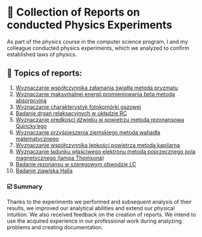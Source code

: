 # 🧪 Collection of Reports on conducted Physics Experiments
As part of the physics course in the computer science program,
I and my colleague conducted physics experiments, which we analyzed to confirm established laws of physics.

## 📑 Topics of reports:
1) [Wyznaczanie współczynnika załamania światła metodą pryzmatu](https://github.com/karlikp/Fizyka/blob/main/Source/01.Wyznaczanie_wspolczynnika_zalamania_swiatla_metoda_pryzmatu.pdf)
2) [Wyznaczanie maksymalnej energii promieniowania beta metodą absorpcyjną](https://github.com/karlikp/Fizyka/blob/main/Source/02.Wyznaczanie_maksymalnej_energii_promieniowania_beta_metoda_absorpcyjna.pdf)
3) [Wyznaczanie charakterystyk fotokomórki gazowej](https://github.com/karlikp/Fizyka/blob/main/Source/03.Wyznaczanie_charakterystyk_fotokomorki_gazowej.pdf)
4) [Badanie drgań relaksacyjnych w układzie RC](https://github.com/karlikp/Fizyka/blob/main/Source/04.Badanie_drgan_relaksacyjnych_w_ukladzie_RC.pdf)
5) [Wyznaczanie prędkości dźwięku w powietrzu metodą rezonansową Quincky’ego](https://github.com/karlikp/Fizyka/blob/main/Source/05.Wyznaczanie_predkosci_dzwieku_w_powietrzu_metoda_rezonansowa_Quincky%E2%80%99ego.pdf)
6) [Wyznaczanie przyśpieszenia ziemskiego metodą wahadła matematycznego](https://github.com/karlikp/Fizyka/blob/main/Source/06.Wyznaczanie_przyspieszenia_ziemskiego_metoda_wahadla_matematycznego.pdf)
7) [Wyznaczanie współczynnika lepkości powietrza metodą kapilarną](https://github.com/karlikp/Fizyka/blob/main/Source/07.Wyznaczanie_wspolczynnika_lepkosci_powietrza_metoda_kapilarna.pdf)
8) [Wyznaczanie ładunku właściwego elektronu metodą poprzecznego pola magnetycznego (lampa Thomsona)](https://github.com/karlikp/Fizyka/blob/main/Source/08.Wyznaczanie_ladunku_wlasciwego_elektronu_metoda_poprzecznego_pola_magnetycznego_(lampa_Thomsona).pdf)
9) [Badanie rezonansu w szeregowym obwodzie LC](https://github.com/karlikp/Fizyka/blob/main/Source/09.Badanie_rezonansu_w_szeregowym_obwodzie_LC.pdf)
10) [Badanie zjawiska Halla](https://github.com/karlikp/Fizyka/blob/main/Source/10.Badanie_zjawiska_Halla.pdf)

### ☑️ Summary
Thanks to the experiments we performed and subsequent analysis of their results,
 we improved our analytical abilities and extend our physical intuition.
 We also received feedback on the creation of reports.
We intend to use the acquired experience in our professional work
 during analyzing problems and creating documentation.
